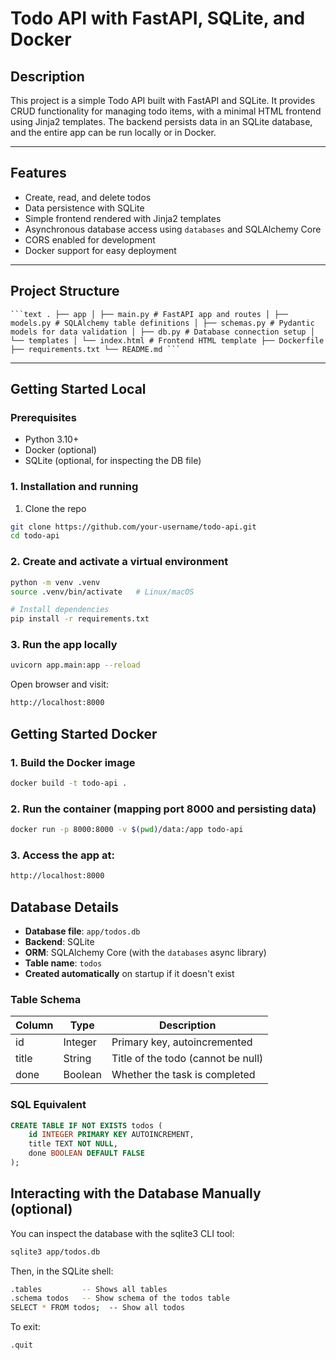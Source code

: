 # Todo API with FastAPI, SQLite, and Docker

## Description

This project is a simple Todo API built with FastAPI and SQLite. It provides CRUD functionality for managing todo items, with a minimal HTML frontend using Jinja2 templates. The backend persists data in an SQLite database, and the entire app can be run locally or in Docker.

---

## Features

- Create, read, and delete todos
- Data persistence with SQLite
- Simple frontend rendered with Jinja2 templates
- Asynchronous database access using `databases` and SQLAlchemy Core
- CORS enabled for development
- Docker support for easy deployment

---

## Project Structure

<pre><code>```text . ├── app │ ├── main.py # FastAPI app and routes │ ├── models.py # SQLAlchemy table definitions │ ├── schemas.py # Pydantic models for data validation │ ├── db.py # Database connection setup │ └── templates │ └── index.html # Frontend HTML template ├── Dockerfile ├── requirements.txt └── README.md ```</code></pre>

---

## Getting Started Local

### Prerequisites

- Python 3.10+
- Docker (optional)
- SQLite (optional, for inspecting the DB file)

### 1. Installation and running

1. Clone the repo

```bash
git clone https://github.com/your-username/todo-api.git
cd todo-api
```

### 2. Create and activate a virtual environment

```bash
python -m venv .venv
source .venv/bin/activate   # Linux/macOS

# Install dependencies
pip install -r requirements.txt
```

### 3. Run the app locally

```bash
uvicorn app.main:app --reload
```

Open browser and visit:

```bash
http://localhost:8000
```

## Getting Started Docker

### 1. Build the Docker image

```bash
docker build -t todo-api .
```

### 2. Run the container (mapping port 8000 and persisting data)

```bash
docker run -p 8000:8000 -v $(pwd)/data:/app todo-api
```

### 3. Access the app at:

```bash
http://localhost:8000
```

## Database Details

- **Database file**: `app/todos.db`
- **Backend**: SQLite
- **ORM**: SQLAlchemy Core (with the `databases` async library)
- **Table name**: `todos`
- **Created automatically** on startup if it doesn't exist

### Table Schema

| Column | Type    | Description                        |
|--------|---------|------------------------------------|
| id     | Integer | Primary key, autoincremented       |
| title  | String  | Title of the todo (cannot be null) |
| done   | Boolean | Whether the task is completed      |

### SQL Equivalent

```sql
CREATE TABLE IF NOT EXISTS todos (
    id INTEGER PRIMARY KEY AUTOINCREMENT,
    title TEXT NOT NULL,
    done BOOLEAN DEFAULT FALSE
);
```

## Interacting with the Database Manually (optional)

You can inspect the database with the sqlite3 CLI tool:

```bash
sqlite3 app/todos.db
```

Then, in the SQLite shell:
```bash
.tables         -- Shows all tables
.schema todos   -- Show schema of the todos table
SELECT * FROM todos;  -- Show all todos
```

To exit:
```bash
.quit
```
